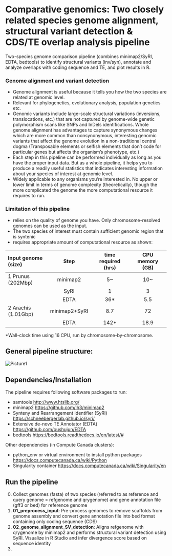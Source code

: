# Comparative genomics: Two closely related species genome alignment, structural variant detection & CDS/TE overlap analysis pipeline 
Two-species genome comparison pipeline (combines minimap2/SyRI, EDTA, bedtools) to identify structural variants (inv/syn), annotate and analyze overlaps with coding sequence and TE, and plot results in R. 

### Genome alignment and variant detection
-	Genome alignment is useful because it tells you how the two species are related at genomic level. 
-	Relevant for phylogenetics, evolutionary analysis, population genetics etc. 
-	Genomic variants include large-scale structural variations (inversions, translocations, etc.) that are not captured by genome-wide genetic polymorphism scans like SNPs and InDels identifications. Whole genome alignment has advantages to capture synonymous changes which are more common than nonsynonymous, interesting genomic variants that affect the genome evolution in a non-traditional central dogma (Transposable elements or selfish elements that don’t code for particular genes but affects the organism’s phenotype, etc.) 
-	Each step in this pipeline can be performed individually as long as you have the proper input data. But as a whole pipeline, it helps you to produce a readily useful statistics that indicates interesting information about your species of interest at genomic level. 
-	Widely applicable to any organisms you’re interested in. No upper or lower limit in terms of genome complexity (theoretically), though the more complicated the genome the more computational resource it requires to run. 


### Limitation of this pipeline
-	relies on the quality of genome you have. Only chromosome-resolved genomes can be used as the input. 
-	The two species of interest must contain sufficient genomic region that is syntenic 
-	requires appropriate amount of computational resource as shown: 

| Input genome (size)  | Step  | time required (hrs) | CPU memory (GB) |
| :------------------- |:-----:| :------------------:| :-------------: |
| 1 Prunus (202Mbp)    | minimap2 | 5~               | 10~             |
|                      | SyRI     | 1               | 3              |
|                      | EDTA     | 36*             | 5.5            |
| 2 Arachis (1.01Gbp)  | minimap2+SyRI|    8.7      | 72             |
|                      | EDTA     | 142*             | 18.9          |

*Wall-clock time using 16 CPU, run by chromosome-by-chromosome. 

## General pipeline structure: 
![Picture1](https://user-images.githubusercontent.com/91504464/156959886-30dc48cc-4eba-41bd-8e9d-13a731b5e7d6.png)

## Dependencies/Installation
The pipeline requires following software packages to run: 
- samtools http://www.htslib.org/
- minimap2 https://github.com/lh3/minimap2
- Synteny and Rearrangement Identifier (SyRI) https://schneebergerlab.github.io/syri/
- Extensive de-novo TE Annotator (EDTA) https://github.com/oushujun/EDTA
- bedtools https://bedtools.readthedocs.io/en/latest/#

Other dependencies (in Compute Canada clusters): 
- python_env or virtual environment to install python packages https://docs.computecanada.ca/wiki/Python
- Singularity container https://docs.computecanada.ca/wiki/Singularity/en

## Run the pipeline
0. Collect genomes (fasta) of two species (referred to as reference and query genome = refgenome and qrygenome) and gene annotation file (gff3 or bed) for reference genome
1. **01_preprocess_input**: Pre-process genomes to remove scaffolds from genome assembly and convert gene annotation file into bed format containing only coding sequence (CDS)
2. **02_genome_alignment_SV_detection**: Aligns refgenome with qrygenome by minimap2 and performs structural variant detection using SyRI. Visualize in R Studio and infer divergence score based on sequence identity
3. 
